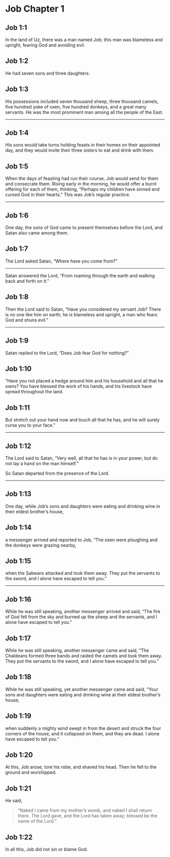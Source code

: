 # Job Chapter 1

## Job 1:1

In the land of Uz, there was a man named Job; this man was blameless and upright, fearing God and avoiding evil.

## Job 1:2

He had seven sons and three daughters.

## Job 1:3

His possessions included seven thousand sheep, three thousand camels, five hundred yoke of oxen, five hundred donkeys, and a great many servants. He was the most prominent man among all the people of the East.

---

## Job 1:4

His sons would take turns holding feasts in their homes on their appointed day, and they would invite their three sisters to eat and drink with them.

## Job 1:5

When the days of feasting had run their course, Job would send for them and consecrate them. Rising early in the morning, he would offer a burnt offering for each of them, thinking, “Perhaps my children have sinned and cursed God in their hearts.” This was Job’s regular practice.

---

## Job 1:6

One day, the sons of God came to present themselves before the Lord, and Satan also came among them.

## Job 1:7

The Lord asked Satan, “Where have you come from?”

---

Satan answered the Lord, “From roaming through the earth and walking back and forth on it.”

## Job 1:8

Then the Lord said to Satan, “Have you considered my servant Job? There is no one like him on earth; he is blameless and upright, a man who fears God and shuns evil.”

---

## Job 1:9

Satan replied to the Lord, “Does Job fear God for nothing?”

## Job 1:10

“Have you not placed a hedge around him and his household and all that he owns? You have blessed the work of his hands, and his livestock have spread throughout the land.

## Job 1:11

But stretch out your hand now and touch all that he has, and he will surely curse you to your face.”

---

## Job 1:12

The Lord said to Satan, “Very well, all that he has is in your power, but do not lay a hand on the man himself.”

So Satan departed from the presence of the Lord.

---

## Job 1:13

One day, while Job’s sons and daughters were eating and drinking wine in their eldest brother’s house,

## Job 1:14

a messenger arrived and reported to Job, “The oxen were ploughing and the donkeys were grazing nearby,

## Job 1:15

when the Sabeans attacked and took them away. They put the servants to the sword, and I alone have escaped to tell you.”

---

## Job 1:16

While he was still speaking, another messenger arrived and said, “The fire of God fell from the sky and burned up the sheep and the servants, and I alone have escaped to tell you.”

## Job 1:17

While he was still speaking, another messenger came and said, “The Chaldeans formed three bands and raided the camels and took them away. They put the servants to the sword, and I alone have escaped to tell you.”

## Job 1:18

While he was still speaking, yet another messenger came and said, “Your sons and daughters were eating and drinking wine at their eldest brother’s house,

## Job 1:19

when suddenly a mighty wind swept in from the desert and struck the four corners of the house, and it collapsed on them, and they are dead. I alone have escaped to tell you.”

## Job 1:20

At this, Job arose, tore his robe, and shaved his head. Then he fell to the ground and worshipped.

## Job 1:21

He said,

> “Naked I came from my mother’s womb,
> and naked I shall return there.
> The Lord gave, and the Lord has taken away;
> blessed be the name of the Lord.”

## Job 1:22

In all this, Job did not sin or blame God.
